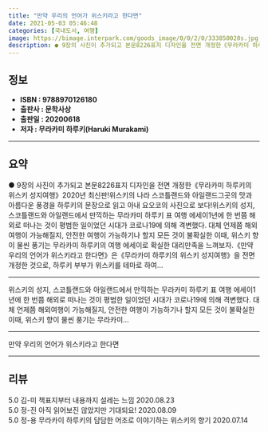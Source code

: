 ```yaml
---
title: "만약 우리의 언어가 위스키라고 한다면"
date: 2021-05-03 05:46:48
categories: [국내도서, 여행]
image: https://bimage.interpark.com/goods_image/0/0/2/0/333850020s.jpg
description: ● 9장의 사진이 추가되고 본문8226표지 디자인을 전면 개정한《무라카미 하루키의 위스키 성지여행》2020년 최신판!위스키의 나라 스코틀랜드와 아일랜드그곳의 맛과 아름다운 풍경을 하루키의 문장으로 읽고 아내 요오코의 사진으로 보다!위스키의 성지, 스코틀랜드와 아일랜드에서 만끽하는 무
---
```


## **정보**

- **ISBN : 9788970126180**
- **출판사 : 문학사상**
- **출판일 : 20200618**
- **저자 : 무라카미 하루키(Haruki Murakami)**

------



## **요약**

●  9장의 사진이 추가되고 본문8226표지 디자인을 전면 개정한《무라카미 하루키의 위스키 성지여행》2020년 최신판!위스키의 나라 스코틀랜드와 아일랜드그곳의 맛과 아름다운 풍경을 하루키의 문장으로 읽고  아내 요오코의 사진으로 보다!위스키의 성지, 스코틀랜드와 아일랜드에서 만끽하는 무라카미 하루키 표 여행 에세이1년에 한 번쯤 해외로 떠나는 것이 평범한 일이었던 시대가 코로나19에 의해 격변했다. 대체 언제쯤 해외여행이 가능해질지, 안전한 여행이 가능하기나 할지 모든 것이 불확실한 이때, 위스키 향이 물씬 풍기는 무라카미 하루키의 여행 에세이로 확실한 대리만족을 느껴보자.《만약 우리의 언어가 위스키라고 한다면》은《무라카미 하루키의 위스키 성지여행》을 전면 개정한 것으로, 하루키 부부가 위스키를 테마로 하여...

------

위스키의 성지, 스코틀랜드와 아일랜드에서 만끽하는
무라카미 하루키 표 여행 에세이1년에 한 번쯤 해외로 떠나는 것이 평범한 일이었던 시대가 코로나19에 의해 격변했다. 대체 언제쯤 해외여행이 가능해질지, 안전한 여행이 가능하기나 할지 모든 것이 불확실한 이때, 위스키 향이 물씬 풍기는 무라카미... 

------


만약 우리의 언어가 위스키라고 한다면 

------


## **리뷰** 

5.0 김-미 책표지부터 내용까지 설레는 느낌 2020.08.23 <br/>5.0 정-진 아직 읽어보진 않았지만 기대되요! 2020.08.09 <br/>5.0 정-용 무라카이 하루키의 담담한 어조로 이야기하는 위스키의 향기 2020.07.14 <br/>